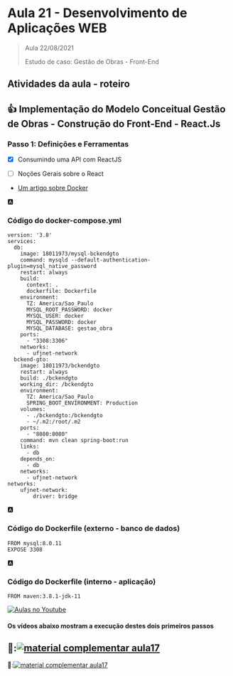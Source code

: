 # Aula 21 - Desenvolvimento de Aplicações WEB

> Aula 22/08/2021
> 
>   Estudo de caso: Gestão de Obras - Front-End


## Atividades da aula - roteiro

## :+1: Implementação do Modelo Conceitual Gestão de Obras - Construção do Front-End - React.Js


### Passo 1: Definições e Ferramentas 
- [x] Consumindo uma API com ReactJS
- [ ] Noções Gerais sobre o React



- [](https://github.com/marcoswagner-commits/gestao_obras_aula_daw/blob/c263030eb4d8f6573fe98f64d9a158ea38da6548/documentos/front-end-org.png)
[Um artigo sobre Docker](https://www.gta.ufrj.br/ensino/eel879/trabalhos_v1_2017_2/docker/containers.html)

🅰️
### Código do docker-compose.yml
```
version: '3.8'
services:
  db:
    image: 18011973/mysql-bckendgto
    command: mysqld --default-authentication-plugin=mysql_native_password
    restart: always
    build:
      context: .
      dockerfile: Dockerfile
    environment:
      TZ: America/Sao_Paulo
      MYSQL_ROOT_PASSWORD: docker
      MYSQL_USER: docker
      MYSQL_PASSWORD: docker
      MYSQL_DATABASE: gestao_obra
    ports:
      - "3308:3306"
    networks:
      - ufjnet-network
  bckend-gto:
    image: 18011973/bckendgto
    restart: always
    build: ./bckendgto
    working_dir: /bckendgto
    environment:
      TZ: America/Sao_Paulo
      SPRING_BOOT_ENVIRONMENT: Production
    volumes:
      - ./bckendgto:/bckendgto
      - ~/.m2:/root/.m2
    ports:
      - "8080:8080"
    command: mvn clean spring-boot:run
    links:
      - db
    depends_on:
      - db
    networks:
      - ufjnet-network
networks:
    ufjnet-network:
        driver: bridge

```

🅰️
### Código do Dockerfile (externo - banco de dados)
```
FROM mysql:8.0.11
EXPOSE 3308
```

🅰️
### Código do Dockerfile (interno - aplicação)
```
FROM maven:3.8.1-jdk-11

```
 


[![Aulas no Youtube](https://github.com/marcoswagner-commits/gestao_obras_aula_daw/blob/cb3e2ea9547f9ddc831277f07919c3e78451eb92/yt-icon.png)](https://www.youtube.com/channel/UCfO-aJxKLqau0TnL0AfNAvA)
####  Os vídeos abaixo mostram a execução destes dois primeiros passos

🥇:[![material complementar aula17](https://github.com/marcoswagner-commits/gestao_obras_aula_daw/blob/91eb8207965740a8e341b626b250e6869e4d43ad/documentos/Capa_aula_front.png)](https://www.youtube.com/watch?v=O4Mm6Pt5hoI)
-
🥈:[![material complementar aula17](https://github.com/marcoswagner-commits/gestao_obras_aula_daw/blob/91eb8207965740a8e341b626b250e6869e4d43ad/documentos/Capa_aula_front.png)](https://www.youtube.com/watch?v=uFD6ZPKdO0Y)

